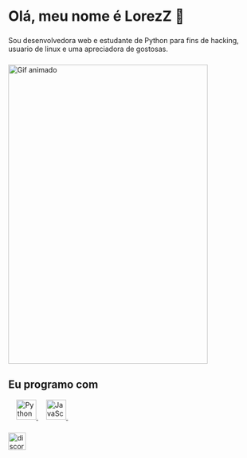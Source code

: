 <h1 align="left">Olá, meu nome é LorezZ 👋</h1>

###
<iframe src="https://cdn.pixabay.com/audio/2022/11/28/audio_4bf44cb14d.mp3" allow="autoplay" style="display:none"></iframe>
      <div class="overlay">
<p align="left">Sou desenvolvedora web e estudante de Python para fins de hacking, usuario de linux e uma apreciadora de gostosas.</p>

###

<img src="https://cdn.discordapp.com/attachments/1180437457267851326/1186599103120019557/11264001_862eb.gif" style="width:400; height:600;" alt="Gif animado">


###

<h2 align="left">Eu programo com</h2>

<div align="left">
  </a>
  <img width="12" />
  <a href="https://media.discordapp.net/attachments/1181582978594373643/1182154962826960907/Sem_titulo.jpg?ex=6583aa9a&is=6571359a&hm=444d7e2ccf7d83af0e2c6278f012680969d4d0b74b2253d2fc61f0d263adac94&=&format=webp">
    <img src="https://media.discordapp.net/attachments/1181582978594373643/1182154962826960907/Sem_titulo.jpg?ex=6583aa9a&is=6571359a&hm=444d7e2ccf7d83af0e2c6278f012680969d4d0b74b2253d2fc61f0d263adac94&=&format=webp" height="40" alt="Python logo"  />
  </a>
  <img width="12" />
  <a href="https://media.discordapp.net/attachments/1181582978594373643/1182155767730679900/Sem_titulo.png?ex=6583ab5a&is=6571365a&hm=c9f0c55e244f16555a339a8c90e5db6843c95dc7b52c2491d13420561fcd3fbb&=&format=webp&quality=lossless">
    <img src="https://media.discordapp.net/attachments/1181582978594373643/1182155767730679900/Sem_titulo.png?ex=6583ab5a&is=6571365a&hm=c9f0c55e244f16555a339a8c90e5db6843c95dc7b52c2491d13420561fcd3fbb&=&format=webp&quality=lossless" height="40" alt="JavaScript logo"  />
  </a>
  <img width="12" />
 
  </a>
  <img width="12" />
  <a href="https://cdn.discordapp.com/attachments/1181582978594373643/1182413109655253214/Sem_titulo.png?ex=65849b05&is=65722605&hm=adf51eb31ebb7a49a699d331ced467c2477a4766fefac9286d31f691a064abdd&=&format=webp&quality=lossless">
 



###

<div align="left">
  <a href="https://discord.com/invite/rcMaA249Gj">
    <img src="https://img.shields.io/static/v1?message=Discord&logo=discord&label=&color=7289DA&logoColor=white&labelColor=&style=for-the-badge" height="35" alt="discord logo"  />
  </a>
</div>
